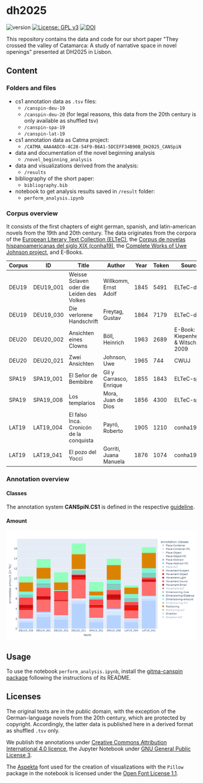 # dh2025
![version](https://img.shields.io/badge/version-1.0.0-blue)
[![License: GPL v3](https://img.shields.io/badge/License-GPL_v3-blue.svg)](https://www.gnu.org/licenses/gpl-3.0.html)
[![DOI](https://zenodo.org/badge/DOI/10.5281/zenodo.15423439.svg)](https://doi.org/10.5281/zenodo.15423439)

This repository contains the data and code for our short paper "They crossed the valley of Catamarca: A study of narrative space in novel openings" presented at DH2025 in Lisbon.

## Content
### Folders and files
- cs1 annotation data as `.tsv` files:
  - `/canspin-deu-19`
  - `/canspin-deu-20` (for legal reasons, this data from the 20th century is only available as shuffled tsv)
  - `/canspin-spa-19`
  - `/canspin-lat-19`
- cs1 annotation data as Catma project:
  - `/CATMA_4AA4ADC0-4C28-54F9-B6A1-5DCEFF34B90B_DH2025_CANSpiN`
- data and documentation of the novel beginning analysis
  - `/novel_beginning_analysis`
- data and visualizations derived from the analysis:
  - `/results`
- bibliography of the short paper:
  - `bibliography.bib`
- notebook to get analysis results saved in `/result` folder:
  - `perform_analysis.ipynb`

### Corpus overview
It consists of the first chapters of eight german, spanish, and latin-american novels from the 19th and 20th century. The data originates from the corpora of the [European Literary Text Collection (ELTeC)](https://github.com/COST-ELTeC), the [Corpus de novelas hispanoamericanas del siglo XIX (conha19)](https://doi.org/10.5281/zenodo.4766987), the [Complete Works of Uwe Johnson project](https://www.germanistik.uni-rostock.de/en/forschung/uwe-johnson/werkausgabe/), and E-Books.

| Corpus | ID | Title | Author | Year | Token | Source |
|--------|----|-------|--------|------|-------|--------|
| DEU19 | DEU19_001 | Weisse Sclaven oder die Leiden des Volkes | Willkomm, Ernst Adolf | 1845 | 5491 | ELTeC-deu |
| DEU19 | DEU19_030 | Die verlorene Handschrift | Freytag, Gustav | 1864 | 7179 | ELTeC-deu |
| DEU20 | DEU20_002 | Ansichten eines Clowns | Böll, Heinrich | 1963 | 2689 | E-Book: Kiepenheuer & Witsch 2009 | restricted |
| DEU20 | DEU20_021 | Zwei Ansichten | Johnson, Uwe | 1965 | 744 | CWUJ | restricted |
| SPA19 | SPA19_001 | El Señor de Bembibre | Gil y Carrasco, Enrique | 1855 | 1843 | ELTeC-spa |
| SPA19 | SPA19_008 | Los templarios | Mora, Juan de Dios | 1856 | 4300 | ELTeC-spa |
| LAT19 | LAT19_004 | El falso Inca. Cronicón de la conquista | Payró, Roberto | 1905 | 1210 | conha19 |
| LAT19 | LAT19_041 | El pozo del Yocci | Gorriti, Juana Manuela | 1876 | 1074 | conha19 |

### Annotation overview
#### Classes
The annotation system **CANSpiN.CS1** is defined in the respective [guideline](https://doi.org/10.5281/zenodo.10437030).

#### Amount
![annotation_overview](results/visualizations/annotation_amounts_in_chapters.png)

## Usage
To use the notebook `perform_analysis.ipynb`, install the [gitma-canspin package](https://github.com/CANSpiNproject/gitma-canspin/tree/v1.6.2) following the instructions of its README.

## Licenses
The original texts are in the public domain, with the exception of the German-language novels from the 20th century, which are protected by copyright. Accordingly, the latter data is published here in a derived format as shuffled `.tsv` only.

We publish the annotations under [Creative Commons Attribution International 4.0 licence](https://creativecommons.org/licenses/by/4.0/), the Jupyter Notebook under [GNU General Public License 3](https://www.gnu.org/licenses/gpl-3.0.html).

The [Aspekta](https://github.com/ivodolenc/aspekta) font used for the creation of visualizations with the `Pillow` package in the notebook is licensed under the [Open Font License 1.1](https://openfontlicense.org/open-font-license-official-text/).
